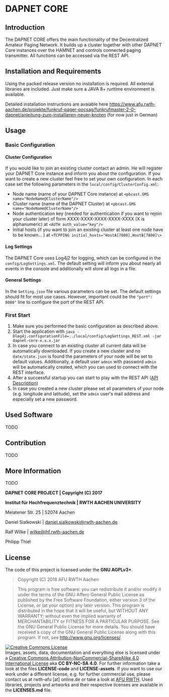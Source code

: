 ﻿# DAPNET CORE #
## Introduction ##
The DAPNET CORE offers the main functionality of the Decentralized Amateur Paging Network.
It builds up a cluster together with other DAPNET Core instances over the HAMNET and
controls connected paging transmitter. All functions can be accessed via the REST API.

## Installation and Requirements ##
Using the packed release version no installation is required. All external libraries are
included. Just make sure a JAVA 8+ runtime environment is available.

Detailed installation instructions are avaiable here https://www.afu.rwth-aachen.de/projekte/funkruf-pager-pocsag/funkrufmaster-2-0-dapnet/anleitung-zum-installieren-neuer-knoten (for now just in German)

## Usage ##
### Basic Configuration ###
#### Cluster Configuration ####
If you would like to join an existing cluster contact an admin. He will register your
DAPNET Core instance and inform you about the configuration. If you want to create a new
cluster feel free to set your own configuration. In each case set the following parameters
in the `local/config/ClusterConfig.xml`:

* Node name (name of your DAPNET Core instance) at
  `<pbcast.GMS name="NodeName@ClusterName"/>`
* Cluster name (name of the DAPNET Cluster) at `<pbcast.GMS name="NodeName@ClusterName"/>`
* Node authentication key (needed for authentication if you want to rejoin your cluster
  later) of form XXXX-XXXX-XXXX-XXXX-XXXX (X is alphanumeric) at
  `<AUTH auth_value="key"/>`
* Initial hosts (if you want to join an existing cluster at least one node have to be
  known... ) at `<TCPPING initial_hosts="HostA[7800],HostB[7800]\>`

#### Log Settings ####
The DAPNET Core uses Log4j2 for logging, which can be configured in the
`config/LogSettings.xml`. The default setting will inform you about nearly all events in
the console and additionally will store all logs in a file.

#### General Settings ####
In the `Setting.json` file various parameters can be set. The default settings should fit
for most use cases. However, important could be the `"port": 8080"` line to configure the
port of the REST API.

### First Start ###
1. Make sure you performed the basic configuration as described above.
2. Start the application with `java -Dlog4j.configurationFile=../local/config/LogSettings_REST.xml -jar dapnet-core-x.x.x.jar`
3. In case you connect to an existing cluster all current data will be automatically
   downloaded. If you create a new cluster and no `date/state.json` is found the
   parameters of your node will be set to default values. Additionally, a default user
   `admin` with password `admin` will be automatically created, which you can used to
   connect with the REST interface.
4. After a successful startup you can start to play with the REST API
   ([API Description](https://bitbucket.org/DAPNET/dapnet-core/wiki/Beschreibung%20der%20REST%20API))
5. In case you created a new cluster please set all parameters of your node (e.g.
   longitude and latitude), set the `admin` user's mail address and especially set a new
   password.

## Used Software ##
TODO

## Contribution ##
TODO

## More Information ##
TODO

**DAPNET CORE PROJECT | Copyright (C) 2017**

**Institut für Hochfrequenztechnik | RWTH AACHEN UNIVERSITY**

Melatener Str. 25 | 52074 Aachen

Daniel Sialkowski | daniel.sialkowski@rwth-aachen.de

Ralf Wilke | wilke@ihf.rwth-aachen.de

Philipp Thiel

## License
The code of this project is licensed under the **GNU AGPLv3+**.
>Copyright (C) 2018 AFU RWTH Aachen

>This program is free software: you can redistribute it and/or modify it under the terms of the GNU Affero General Public License as published by the Free Software Foundation, either version 3 of the License, or (at your option) any later version.
This program is distributed in the hope that it will be useful,
but WITHOUT ANY WARRANTY; without even the implied warranty of
MERCHANTABILITY or FITNESS FOR A PARTICULAR PURPOSE.
See the GNU General Public License for more details.
You should have received a copy of the GNU General Public License along with this program. If not, see <http://www.gnu.org/licenses/>.

<a rel="license" href="http://creativecommons.org/licenses/by-nc-sa/4.0/"><img alt="Creative Commons License" style="border-width:0" src="https://i.creativecommons.org/l/by-nc-sa/4.0/80x15.png" /></a><br />
Images, assets, data, documentation and everything else is licensed under a [Creative Commons Attribution-NonCommercial-ShareAlike 4.0 International License](https://creativecommons.org/licenses/by-nc-sa/4.0/) aka **CC BY-NC-SA 4.0**.
For further information take a look at the files **LICENSE-code** and **LICENSE-assets**.
If you want to use our work under a different license, e.g. for further commercial use, please contact us at  rwth-afu [at] online.de or take a look at [AFU RWTH](https://www.afu.rwth-aachen.de/ueber-uns/kontakt).
Used libraries, projects and artworks and their respective licenses are available in the **LICENSES.md** file.
